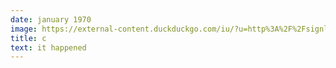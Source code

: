 ```yaml
---
date: january 1970
image: https://external-content.duckduckgo.com/iu/?u=http%3A%2F%2Fsignletterdepot.com%2Fimages%2Fdetailed%2F0%2FC.jpg&f=1&nofb=1&ipt=0d6eaba2ee6ebba65a046a60af9debc9d635fdcd2c6a76b2ce42cfdc3157fdb5&ipo=images
title: c
text: it happened
---
```

